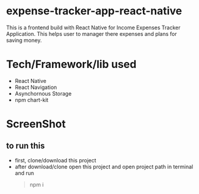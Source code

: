 # expense-tracker-app-react-native
This is a frontend build with React Native for Income Expenses Tracker Application. This helps user to manager there expenses and plans for saving money.

# Tech/Framework/lib used
  * React Native 
  * React Navigation
  * Asynchornous Storage
  * npm chart-kit

# ScreenShot

## to run this
  * first, clone/download this project
  * after download/clone open this project and open project path in terminal and run
    >npm i
